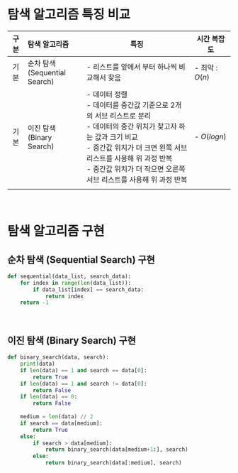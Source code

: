 # 탐색 알고리즘 특징 비교

| 구분 | 탐색 알고리즘                      | 특징                                                         | 시간 복잡도     |
| :--: | :--------------------------------- | ------------------------------------------------------------ | --------------- |
| 기본 | 순차 탐색<br />(Sequential Search) | - 리스트를 앞에서 부터 하나씩 비교해서 찾음                  | - 최악 : $O(n)$ |
| 기본 | 이진 탐색<br />(Binary Search)     | - 데이터 정렬<br />- 데이터를 중간값 기준으로 2개의 서브 리스트로 분리<br />- 데이터의 중간 위치가 찾고자 하는 값과 크기 비교<br />- 중간값 위치가 더 크면 왼쪽 서브 리스트를 사용해 위 과정 반복<br />- 중간값 위치가 더 작으면 오른쪽 서브 리스트를 사용해 위 과정 반복 | - $O(log n)$    |
|      |                                    |                                                              |                 |

<br>

# 탐색 알고리즘 구현

## 순차 탐색 (Sequential Search) 구현

```python
def sequential(data_list, search_data):
    for index in range(len(data_list)):
        if data_list[index] == search_data:
            return index
    return -1
```

<br>

## 이진 탐색 (Binary Search) 구현

```python
def binary_search(data, search):
    print(data)
    if len(data) == 1 and search == data[0]:
        return True
    if len(data) == 1 and search != data[0]:
        return False
    if len(data) == 0:
        return False
    
    medium = len(data) // 2
    if search == data[medium]:
        return True
    else:
        if search > data[medium]:
            return binary_search(data[medium+1:], search)
        else:
            return binary_search(data[:medium], search)
```

